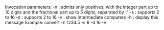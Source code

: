 Invocation parameters:
-n <number>: admits only positives, with the integer part up to 10 digits and the fractional part up to 5 digits, separated by '.'
-s <sourcebase>: supports 2 to 16
-d <destination base>: supports 2 to 16
-v : show intermediate computers
-h : display this message
Example: convert -n 1234.5 -s 8 -d 16 -v
